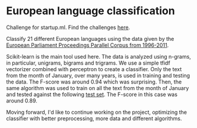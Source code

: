 # European language classification
Challenge for startup.ml. Find the challenges <a href = "http://startup.ml/challenge">here</a>. 

Classify 21 different European languages using the data given by the <a href = "http://www.statmt.org/europarl/">European Parliament Proceedings Parallel Corpus from 1996-2011</a>. 

Scikit-learn is the main tool used here. The data is analyzed using n-grams, in particular, unigrams, bigrams and trigrams. We use a simple tfidf vectorizer combined with perceptron to create a classifier. Only the text from the month of January, over many years, is used in training and testing the data. The F-score was around 0.94 which was surprising. Then, the same algorithm was used to train on all the text from the month of January and tested against the following <a href = "https://storage.googleapis.com/google-code-archive-downloads/v2/code.google.com/language-detection/europarl-test.zip">test set</a>. The F-score in this case was around 0.89.

Moving forward, I'd like to continue working on the project, optimizing the classifier with better preprocessing, more data and different algorithms. 
